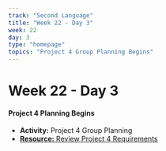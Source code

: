 ```yaml
---
track: "Second Language"
title: "Week 22 - Day 3"
week: 22
day: 3
type: "homepage"
topics: "Project 4 Group Planning Begins"
---
```


# Week 22 - Day 3

#### Project 4 Planning Begins

- **Activity:** Project 4 Group Planning
- [**Resource:** Review Project 4 Requirements](/unit-projects/unit-four-project-requirements)
